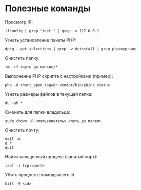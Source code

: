 # Полезные команды

Просмотр IP:

```
ifconfig | grep "inet " | grep -v 127.0.0.1
```

Узнать установление пакеты PHP:

```
dpkg --get-selections | grep -v deinstall | grep php<версия>
```

Очистить папку:

```
rm -rf <путь до папки>/*
```

Выполнение PHP скрипта с настройками (пример):

```
php -d short_open_tag=On vendor/bin/phinx status
```

Узнать размеры файлов в текущей папке:

```
du -sh *
```

Сменить для папки владельца:

```
sudo chown -R <пользователь> <путь до папки>
```

Очистить почту:

```
mail -N
d *
quit
```

Найти запущенный процесс (занятый порт):

```
lsof -i tcp:<port>
```

Убить процесс с помощью его id

```
kill -9 <id>
```